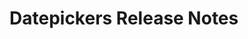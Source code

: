 <!-- Release notes authoring guidelines: http://keepachangelog.com/ -->

# Datepickers Release Notes

<!-- ## [Unreleased] -->

<!-- ## [VERSION] -->
